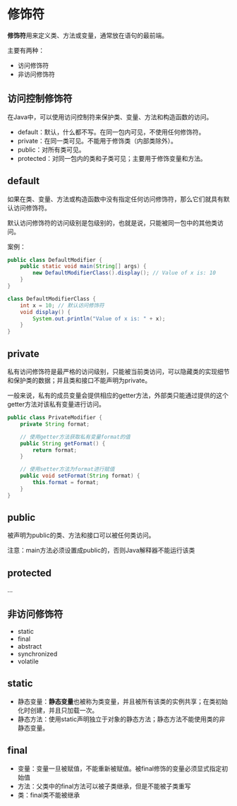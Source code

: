 # 修饰符

**修饰符**用来定义类、方法或变量，通常放在语句的最前端。

主要有两种：

- 访问修饰符
- 非访问修饰符

## 访问控制修饰符

在Java中，可以使用访问控制符来保护类、变量、方法和构造函数的访问。

- default：默认，什么都不写。在同一包内可见，不使用任何修饰符。
- private：在同一类可见。不能用于修饰类（内部类除外）。
- public：对所有类可见。
- protected：对同一包内的类和子类可见；主要用于修饰变量和方法。

## default

如果在类、变量、方法或构造函数中没有指定任何访问修饰符，那么它们就具有默认访问修饰符。

默认访问修饰符的访问级别是包级别的，也就是说，只能被同一包中的其他类访问。

案例：

```java
public class DefaultModifier {
    public static void main(String[] args) {
        new DefaultModifierClass().display(); // Value of x is: 10
    }
}

class DefaultModifierClass {
    int x = 10; // 默认访问修饰符
    void display() {
        System.out.println("Value of x is: " + x);
    }
}
```

## private

私有访问修饰符是最严格的访问级别，只能被当前类访问，可以隐藏类的实现细节和保护类的数据；并且类和接口不能声明为private。

一般来说，私有的成员变量会提供相应的getter方法，外部类只能通过提供的这个getter方法对该私有变量进行访问。

```java
public class PrivateModifier {
    private String format;

    // 使用getter方法获取私有变量format的值
    public String getFormat() {
        return format;
    }

    // 使用setter方法为format进行赋值
    public void setFormat(String format) {
        this.format = format;
    }
}
```

## public

被声明为public的类、方法和接口可以被任何类访问。

注意：main方法必须设置成public的，否则Java解释器不能运行该类

## protected

...

## 非访问修饰符

- static
- final
- abstract
- synchronized
- volatile

## static

- 静态变量：**静态变量**也被称为类变量，并且被所有该类的实例共享；在类初始化时创建，并且只加载一次。
- 静态方法：使用static声明独立于对象的静态方法；静态方法不能使用类的非静态变量。

## final

- 变量：变量一旦被赋值，不能重新被赋值。被final修饰的变量必须显式指定初始值
- 方法：父类中的final方法可以被子类继承，但是不能被子类重写
- 类：final类不能被继承



